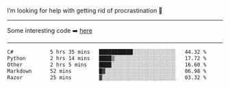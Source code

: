 I’m looking for help with getting rid of procrastination 🤔

-----

Some interesting code :arrow_right: [here](https://github.com/zhen8838/playground)

-----

<!--START_SECTION:waka-->

```txt
C#            5 hrs 35 mins   ███████████░░░░░░░░░░░░░░   44.32 %
Python        2 hrs 14 mins   ████▒░░░░░░░░░░░░░░░░░░░░   17.72 %
Other         2 hrs 5 mins    ████░░░░░░░░░░░░░░░░░░░░░   16.60 %
Markdown      52 mins         █▓░░░░░░░░░░░░░░░░░░░░░░░   06.98 %
Razor         25 mins         ▓░░░░░░░░░░░░░░░░░░░░░░░░   03.32 %
```

<!--END_SECTION:waka-->

<!--
**zhen8838/zhen8838** is a ✨ _special_ ✨ repository because its `README.md` (this file) appears on your GitHub profile.

Here are some ideas to get you started:

- 🔭 I’m currently working on ...
- 🌱 I’m currently learning ...
- 👯 I’m looking to collaborate on ...
 ...
- 💬 Ask me about ...
- 📫 How to reach me: ...
- 😄 Pronouns: ...
- ⚡ Fun fact: ...
-->
